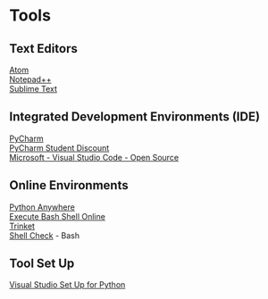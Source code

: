 # Tools

## Text Editors
[Atom][1]  
[Notepad++][2]  
[Sublime Text][3]  
## Integrated Development Environments (IDE)
[PyCharm][4]  
[PyCharm Student Discount][5]  
[Microsoft - Visual Studio Code - Open Source][6]
## Online Environments
[Python Anywhere][7]       
[Execute Bash Shell Online][8]     
[Trinket][9]    
[Shell Check][10] - Bash
## Tool Set Up
[Visual Studio Set Up for Python][11]

[1]:	https://atom.io "Atom"
[2]:	https://notepad-plus-plus.org "Notepad++"
[3]:	https://www.sublimetext.com "Sublime Text"
[4]:	https://www.jetbrains.com/pycharm/ "PyCharm"
[5]:	https://www.jetbrains.com/student/ "PyCharm Student Discount"
[6]:	https://code.visualstudio.com "Microsoft - Visual Studio Code - Open Source"
[7]:	https://www.pythonanywhere.com "Python Anywhere"
[8]:	http://www.tutorialspoint.com/execute_bash_online.php?PID=0Bw_CjBb95KQMZ1RmQkN4TEpvMDQ "Execute Bash Shell Online"
[9]:	https://trinket.io "Trinket"
[10]:	https://www.shellcheck.net "Shell Check"
[11]:	https://realpython.com/lessons/introduction-visual-studio-code/ "Visual Studio Set Up for Python"